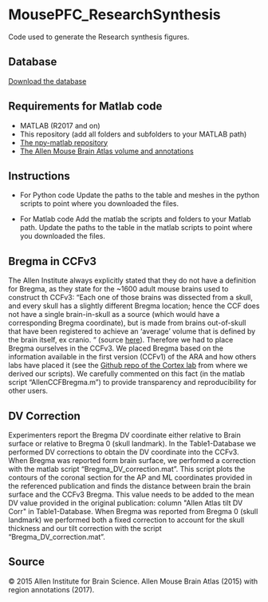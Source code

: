 # MousePFC_ResearchSynthesis
Code used to generate the Research synthesis figures.

## Database
[Download the database](https://carlenlab.org/data-protected/)

## Requirements for Matlab code
- MATLAB (R2017 and on)
- This repository (add all folders and subfolders to your MATLAB path)
- [The npy-matlab repository](http://github.com/kwikteam/npy-matlab)
- [The Allen Mouse Brain Atlas volume and annotations](http://download.alleninstitute.org/informatics-archive/current-release/mouse_ccf/)

## Instructions
 - For Python code
Update the paths to the table and meshes in the python scripts to point where you downloaded the files.

- For Matlab code
Add the matlab the scripts and folders to your Matlab path.
Update the paths to the table in the matlab scripts to point where you downloaded the files.

## Bregma in CCFv3

The Allen Institute always explicitly stated that they do not have a definition for Bregma, as they state for the ~1600 adult mouse brains used to construct th CCFv3: “Each one of those brains was dissected from a skull, and every skull has a slightly different Bregma location; hence the CCF does not have a single brain-in-skull as a source (which would have a corresponding Bregma coordinate), but is made from brains out-of-skull that have been registered to achieve an ‘average’ volume that is defined by the brain itself, ex cranio. “ (source [here](https://community.brain-map.org/t/why-doesnt-the-3d-mouse-brain-atlas-have-bregma-coordinates/158)). Therefore we had to place Bregma ourselves in the CCFv3. We placed Bregma based on the information available in the first version (CCFv1) of the ARA and how others labs have placed it (see the [Github repo of the Cortex lab](https://github.com/cortex-lab/allenCCF) from where we derived our scripts). We carefully commented on this fact (in the matlab script “AllenCCFBregma.m”) to provide transparency and reproducibility for other users.

## DV Correction

Experimenters report the Bregma DV coordinate either relative to Brain surface or relative to Bregma 0 (skull landmark). In the Table1-Database we performed DV corrections to obtain the DV coordinate into the CCFv3. When Bregma was reported form brain surface, we performed a correction with the matlab script “Bregma_DV_correction.mat”. This script plots the contours of the coronal section for the AP and ML coordinates provided in the referenced publication and finds the distance between brain the brain surface and the CCFv3 Bregma. This value needs to be added to the mean DV value provided in the original publication: column "Allen Atlas tilt DV Corr" in Table1-Database. When Bregma was reported from Bregma 0 (skull landmark) we performed both a fixed correction to account for the skull thickness and our tilt correction with the script “Bregma_DV_correction.mat”. 


## Source
© 2015 Allen Institute for Brain Science. Allen Mouse Brain Atlas (2015) with region annotations (2017).

